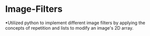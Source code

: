 # Image-Filters
•Utilized python to implement different image filters by applying the concepts of repetition and lists to modify an image's 2D array.
